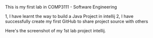 This is my first lab in COMP3111 - Software Engineering

1, I have learnt the way to build a Java Project in intellij
2, I have successfully create my first GitHub to share project source with others

Here's the screenshot of my 1st lab project intellij.



